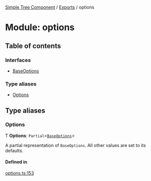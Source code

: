 [Simple Tree Component](../README.md) / [Exports](../modules.md) / options

# Module: options

## Table of contents

### Interfaces

- [BaseOptions](options.BaseOptions.md)

### Type aliases

- [Options](options.md#options)

## Type aliases

### Options

Ƭ **Options**: `Partial`<[`BaseOptions`](options.BaseOptions.md)\>

A partial representation of `BaseOptions`. All other values are set to its defaults.

#### Defined in

[options.ts:153](https://github.com/ckotzbauer/simple-tree-component/blob/f6a8cc7/src/types/options.ts#L153)
